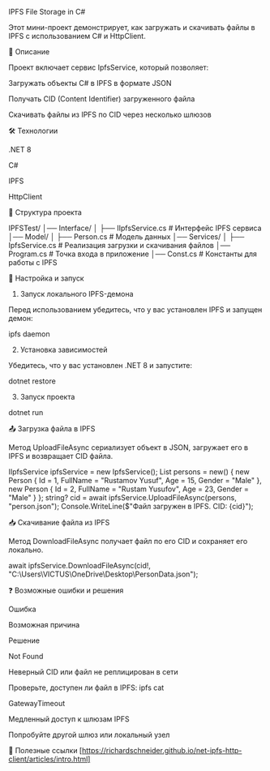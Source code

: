 IPFS File Storage in C#

Этот мини-проект демонстрирует, как загружать и скачивать файлы в IPFS с использованием C# и HttpClient.

📌 Описание

Проект включает сервис IpfsService, который позволяет:

Загружать объекты C# в IPFS в формате JSON

Получать CID (Content Identifier) загруженного файла

Скачивать файлы из IPFS по CID через несколько шлюзов

🛠️ Технологии

.NET 8

C#

IPFS

HttpClient

📂 Структура проекта

IPFSTest/
│── Interface/
│   ├── IIpfsService.cs  # Интерфейс IPFS сервиса
│── Model/
│   ├── Person.cs  # Модель данных
│── Services/
│   ├── IpfsService.cs  # Реализация загрузки и скачивания файлов
│── Program.cs  # Точка входа в приложение
│── Const.cs  # Константы для работы с IPFS

🔧 Настройка и запуск

1. Запуск локального IPFS-демона

Перед использованием убедитесь, что у вас установлен IPFS и запущен демон:

ipfs daemon

2. Установка зависимостей

Убедитесь, что у вас установлен .NET 8 и запустите:

dotnet restore

3. Запуск проекта

dotnet run

📤 Загрузка файла в IPFS

Метод UploadFileAsync<T> сериализует объект в JSON, загружает его в IPFS и возвращает CID файла.

IIpfsService ipfsService = new IpfsService();
List<Person> persons = new()
{
    new Person { Id = 1, FullName = "Rustamov Yusuf", Age = 15, Gender = "Male" },
    new Person { Id = 2, FullName = "Rustam Yusufov", Age = 23, Gender = "Male" }
};
string? cid = await ipfsService.UploadFileAsync(persons, "person.json");
Console.WriteLine($"Файл загружен в IPFS. CID: {cid}");

📥 Скачивание файла из IPFS

Метод DownloadFileAsync получает файл по его CID и сохраняет его локально.

await ipfsService.DownloadFileAsync(cid!, "C:\\Users\\VICTUS\\OneDrive\\Desktop\\PersonData.json");

❓ Возможные ошибки и решения

Ошибка

Возможная причина

Решение

Not Found

Неверный CID или файл не реплицирован в сети

Проверьте, доступен ли файл в IPFS: ipfs cat <CID>

GatewayTimeout

Медленный доступ к шлюзам IPFS

Попробуйте другой шлюз или локальный узел

🔗 Полезные ссылки
[https://richardschneider.github.io/net-ipfs-http-client/articles/intro.html]
